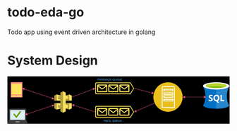 # todo-eda-go
Todo app using event driven architecture in golang

# System Design
![Screenshot](system-design.drawio.png)

